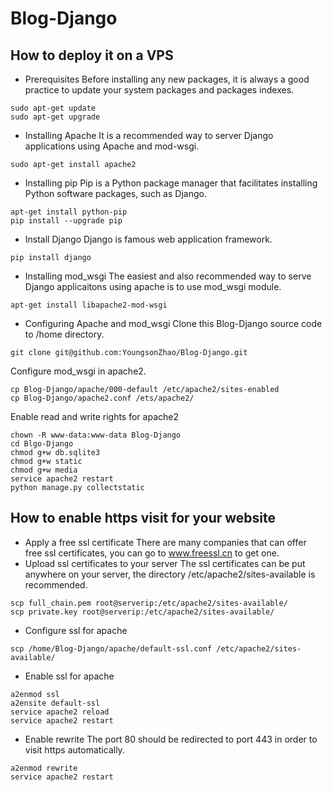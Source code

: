 # Blog-Django
## How to deploy it on a VPS
* Prerequisites
Before installing any new packages, it is always a good practice to update your system packages and packages indexes.
```
sudo apt-get update
sudo apt-get upgrade
```
* Installing Apache
It is a recommended way to server Django applications using Apache and mod-wsgi.
```
sudo apt-get install apache2
```
* Installing pip
Pip is a Python package manager that facilitates installing Python software packages, such as Django.
```
apt-get install python-pip
pip install --upgrade pip
```
* Install Django
Django is famous web application framework.
```
pip install django
```
* Installing mod_wsgi
The easiest and also recommended way to serve Django applicaitons using apache is to use mod_wsgi module.
```
apt-get install libapache2-mod-wsgi
```
* Configuring Apache and mod_wsgi
Clone this Blog-Django source code to /home directory.
```
git clone git@github.com:YoungsonZhao/Blog-Django.git
```
Configure mod_wsgi in apache2.
```
cp Blog-Django/apache/000-default /etc/apache2/sites-enabled
cp Blog-Django/apache2.conf /ets/apache2/
```
Enable read and write rights for apache2
```
chown -R www-data:www-data Blog-Django
cd Blgo-Django
chmod g+w db.sqlite3
chmod g+w static
chmod g+w media
service apache2 restart
python manage.py collectstatic
```
## How to enable https visit for your website
* Apply a free ssl certificate
There are many companies that can offer free ssl certificates, you can go to www.freessl.cn to get one.
* Upload ssl certificates to your server
The ssl certificates can be put anywhere on your server, the directory /etc/apache2/sites-available is recommended.
```
scp full_chain.pem root@serverip:/etc/apache2/sites-available/
scp private.key root@serverip:/etc/apache2/sites-available/
```
* Configure ssl for apache
```
scp /home/Blog-Django/apache/default-ssl.conf /etc/apache2/sites-available/
```
* Enable ssl for apache
```
a2enmod ssl
a2ensite default-ssl
service apache2 reload
service apache2 restart
```
* Enable rewrite
The port 80 should be redirected to port 443 in order to visit https automatically.
```
a2enmod rewrite
service apache2 restart
